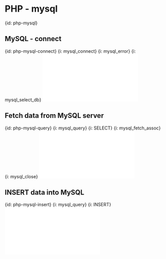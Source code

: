 # PHP - mysql
{id: php-mysql}

## MySQL - connect
{id: php-mysql-connect}
{i: mysql_connect}
{i: mysql_error}
{i: mysql_select_db}
![](examples/mysql/connect.php)


## Fetch data from MySQL server
{id: php-mysql-query}
{i: mysql_query}
{i: SELECT}
{i: mysql_fetch_assoc}
{i: mysql_close}
![](examples/mysql/list_users.php)


## INSERT data into MySQL
{id: php-mysql-insert}
{i: mysql_query}
{i: INSERT}
![](examples/mysql/register.php)




